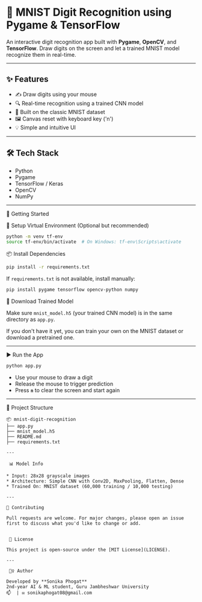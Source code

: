 # 🧠 MNIST Digit Recognition using Pygame & TensorFlow

An interactive digit recognition app built with **Pygame**, **OpenCV**, and **TensorFlow**. Draw digits on the screen and let a trained MNIST model recognize them in real-time.

---

## ✨ Features

- ✍️ Draw digits using your mouse
- 🔍 Real-time recognition using a trained CNN model
- 🧠 Built on the classic MNIST dataset
- 🖼️ Canvas reset with keyboard key ('n')
- 💡 Simple and intuitive UI

---

## 🛠️ Tech Stack

- Python
- Pygame
- TensorFlow / Keras
- OpenCV
- NumPy

---

 🚀 Getting Started
 
🔧 Setup Virtual Environment (Optional but recommended)

```bash
python -m venv tf-env
source tf-env/bin/activate  # On Windows: tf-env\Scripts\activate
```

📦 Install Dependencies

```bash
pip install -r requirements.txt
```

If `requirements.txt` is not available, install manually:

```bash
pip install pygame tensorflow opencv-python numpy
```

 💾 Download Trained Model

Make sure `mnist_model.h5` (your trained CNN model) is in the same directory as `app.py`.

If you don't have it yet, you can train your own on the MNIST dataset or download a pretrained one.

---

▶️ Run the App

```bash
python app.py
```

* Use your mouse to draw a digit
* Release the mouse to trigger prediction
* Press **`n`** to clear the screen and start again

---

 📁 Project Structure

```
📦 mnist-digit-recognition
├── app.py                
├── mnist_model.h5        
├── README.md             
├── requirements.txt      

---

 📊 Model Info

* Input: 28x28 grayscale images
* Architecture: Simple CNN with Conv2D, MaxPooling, Flatten, Dense
* Trained On: MNIST dataset (60,000 training / 10,000 testing)

---

🤝 Contributing

Pull requests are welcome. For major changes, please open an issue first to discuss what you'd like to change or add.


 📃 License

This project is open-source under the [MIT License](LICENSE).

---

 🙋‍♀️ Author

Developed by **Sonika Phogat**
2nd-year AI & ML student, Guru Jambheshwar University
📫  | ✉️ sonikaphogat08@gmail.com


